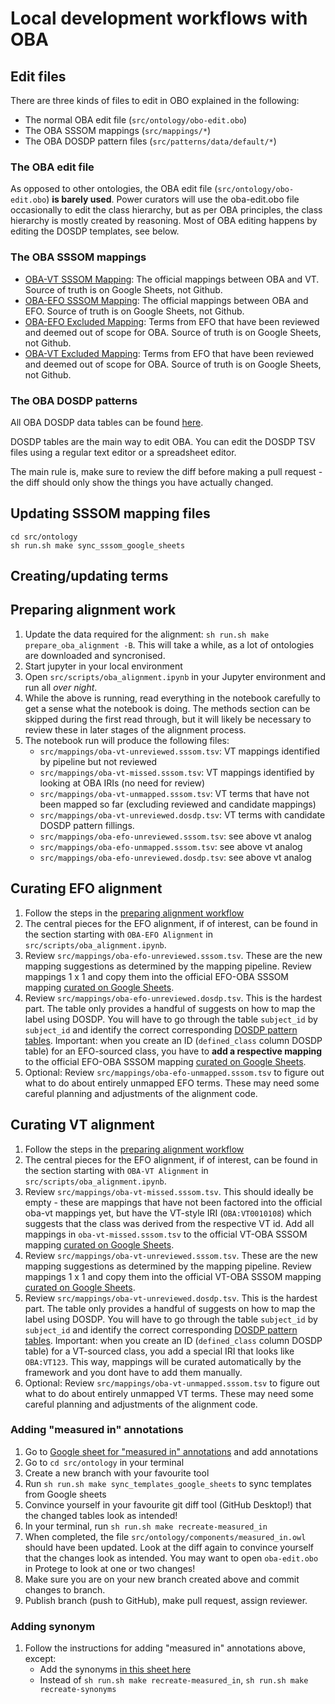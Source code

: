 # Local development workflows with OBA

<a id="edit-files"></a>

## Edit files

There are three kinds of files to edit in OBO explained in the following:

- The normal OBA edit file (`src/ontology/obo-edit.obo`)
- The OBA SSSOM mappings (`src/mappings/*`)
- The OBA DOSDP pattern files (`src/patterns/data/default/*`)

### The OBA edit file

As opposed to other ontologies, the OBA edit file (`src/ontology/obo-edit.obo`) **is barely used**. Power curators will use the oba-edit.obo file occasionally to edit the class hierarchy, but as per OBA principles, the class hierarchy is mostly created by reasoning. Most of OBA editing happens by editing the DOSDP templates, see below.

### The OBA SSSOM mappings 

- [OBA-VT SSSOM Mapping](https://docs.google.com/spreadsheets/d/13qh7dLE38vMyz91oRqj6GzKjFohNazNKAJxKG6Plw1o/edit#gid=506793298): The official mappings between OBA and VT. Source of truth is on Google Sheets, not Github.
- [OBA-EFO SSSOM Mapping](https://docs.google.com/spreadsheets/d/13qh7dLE38vMyz91oRqj6GzKjFohNazNKAJxKG6Plw1o/edit#gid=1005741851): The official mappings between OBA and EFO. Source of truth is on Google Sheets, not Github.
- [OBA-EFO Excluded Mapping](https://docs.google.com/spreadsheets/d/13qh7dLE38vMyz91oRqj6GzKjFohNazNKAJxKG6Plw1o/edit#gid=1005741851): Terms from EFO that have been reviewed and deemed out of scope for OBA. Source of truth is on Google Sheets, not Github.
- [OBA-VT Excluded Mapping](https://docs.google.com/spreadsheets/d/e/2PACX-1vSfh18vZmG6xXrknmklcEIlNnHqte598aFMczdm6SpYXVdnFL2iBthAA-z11s7bBR3s2kaf_d3XahrI/pub?gid=2051840457&single=true&output=tsv): Terms from EFO that have been reviewed and deemed out of scope for OBA. Source of truth is on Google Sheets, not Github.

### The OBA DOSDP patterns

All OBA DOSDP data tables can be found [here](https://github.com/obophenotype/bio-attribute-ontology/tree/master/src/patterns/data/default).

DOSDP tables are the main way to edit OBA. You can edit the DOSDP TSV files using a regular text editor or a spreadsheet editor.

The main rule is, make sure to review the diff before making a pull request - the diff should only show the things you have actually changed.

## Updating SSSOM mapping files

```
cd src/ontology
sh run.sh make sync_sssom_google_sheets
```

## Creating/updating terms

<a id="alignment"></a>
## Preparing alignment work

1. Update the data required for the alignment: `sh run.sh make prepare_oba_alignment -B`. This will take a while, as a lot of ontologies are downloaded and syncronised.
1. Start jupyter in your local environment
1. Open `src/scripts/oba_alignment.ipynb` in your Jupyter environment and run all _over night_.
1. While the above is running, read everything in the notebook carefully to get a sense what the notebook is doing. The methods section can be skipped during the first read through, but it will likely be necessary to review these in later stages of the alignment process.
1. The notebook run will produce the following files:
    * `src/mappings/oba-vt-unreviewed.sssom.tsv`: VT mappings identified by pipeline but not reviewed
    * `src/mappings/oba-vt-missed.sssom.tsv`: VT mappings identified by looking at OBA IRIs (no need for review)
    * `src/mappings/oba-vt-unmapped.sssom.tsv`: VT terms that have not been mapped so far (excluding reviewed and candidate mappings)
    * `src/mappings/oba-vt-unreviewed.dosdp.tsv`: VT terms with candidate DOSDP pattern fillings.
    * `src/mappings/oba-efo-unreviewed.sssom.tsv`: see above vt analog
    * `src/mappings/oba-efo-unmapped.sssom.tsv`: see above vt analog
    * `src/mappings/oba-efo-unreviewed.dosdp.tsv`: see above vt analog

## Curating EFO alignment

1. Follow the steps in the [preparing alignment workflow](#alignment)
1. The central pieces for the EFO alignment, if of interest, can be found in the section starting with `OBA-EFO Alignment` in `src/scripts/oba_alignment.ipynb`.
1. Review `src/mappings/oba-efo-unreviewed.sssom.tsv`. These are the new mapping suggestions as determined by the mapping pipeline. Review mappings 1 x 1 and copy them into the official EFO-OBA SSSOM mapping [curated on Google Sheets](#edit-files).
1. Review `src/mappings/oba-efo-unreviewed.dosdp.tsv`. This is the hardest part. The table only provides a handful of suggests on how to map the label using DOSDP. You will have to go through the table `subject_id` by `subject_id` and identify the correct corresponding [DOSDP pattern tables](#edit-files). Important: when you create an ID (`defined_class` column DOSDP table) for an EFO-sourced class, you have to **add a respective mapping** to the official EFO-OBA SSSOM mapping [curated on Google Sheets](#edit-files).
1. Optional: Review `src/mappings/oba-efo-unmapped.sssom.tsv` to figure out what to do about entirely unmapped EFO terms. These may need some careful planning and adjustments of the alignment code.

## Curating VT alignment

1. Follow the steps in the [preparing alignment workflow](#alignment)
1. The central pieces for the EFO alignment, if of interest, can be found in the section starting with `OBA-VT Alignment` in `src/scripts/oba_alignment.ipynb`.
1. Review `src/mappings/oba-vt-missed.sssom.tsv`. This should ideally be empty - these are mappings that have not been factored into the official oba-vt mappings yet, but have the VT-style IRI (`OBA:VT0010108`) which suggests that the class was derived from the respective VT id. Add all mappings in `oba-vt-missed.sssom.tsv` to the official VT-OBA SSSOM mapping [curated on Google Sheets](#edit-files).
1. Review `src/mappings/oba-vt-unreviewed.sssom.tsv`. These are the new mapping suggestions as determined by the mapping pipeline. Review mappings 1 x 1 and copy them into the official VT-OBA SSSOM mapping [curated on Google Sheets](#edit-files).
1. Review `src/mappings/oba-vt-unreviewed.dosdp.tsv`. This is the hardest part. The table only provides a handful of suggests on how to map the label using DOSDP. You will have to go through the table `subject_id` by `subject_id` and identify the correct corresponding [DOSDP pattern tables](#edit-files). Important: when you create an ID (`defined_class` column DOSDP table) for a VT-sourced class, you add a special IRI that looks like `OBA:VT123`. This way, mappings will be curated automatically by the framework and you dont have to add them manually.
1. Optional: Review `src/mappings/oba-vt-unmapped.sssom.tsv` to figure out what to do about entirely unmapped VT terms. These may need some careful planning and adjustments of the alignment code.


### Adding "measured in" annotations

1. Go to [Google sheet for "measured in" annotations](https://docs.google.com/spreadsheets/d/13qh7dLE38vMyz91oRqj6GzKjFohNazNKAJxKG6Plw1o/edit#gid=1857133171) and add annotations
1. Go to `cd src/ontology` in your terminal
1. Create a new branch with your favourite tool
1. Run `sh run.sh make sync_templates_google_sheets` to sync templates from Google sheets
1. Convince yourself in your favourite git diff tool (GitHub Desktop!) that the changed tables look as intended!
1. In your terminal, run `sh run.sh make recreate-measured_in`
1. When completed, the file `src/ontology/components/measured_in.owl` should have been updated. Look at the diff again to convince yourself that the changes look as intended. You may want to open `oba-edit.obo` in Protege to look at one or two changes!
1. Make sure you are on your new branch created above and commit changes to branch.
1. Publish branch (push to GitHub), make pull request, assign reviewer.

### Adding synonym

1. Follow the instructions for adding "measured in" annotations above, except:
   - Add the synonyms [in this sheet here](https://docs.google.com/spreadsheets/d/13qh7dLE38vMyz91oRqj6GzKjFohNazNKAJxKG6Plw1o/edit#gid=473147169)
   - Instead of `sh run.sh make recreate-measured_in`, `sh run.sh make recreate-synonyms`